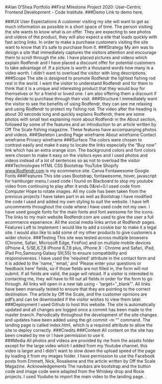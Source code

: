#Alan O’Shea Portfolio
 ##First Milestone Project 2020: User-Centric Frontend Development - Code Institute.
###Demo
Link to demo [](https://gph.is/g/Z2dYQO5)here.

###UX
User Expectations
A customer visiting my site will want to get as much information as possible in a short space of time.  The person visiting the site wants to know what is on offer.  They are expecting to see photos and videos of the product, they will also expect a site that loads quickly with fast acting links.  In order to make a purchase customers visiting the site want to know that it’s safe to purchase from it.
###Strategy
My aim was to design a site that immediately captures the visitors attention and encourage them to scroll through the site.  I have placed pictures and videos which explain Rodfendr and I have placed a discount offer for potential customers to take advantage of.  If a picture is worth a thousand words how many is a video worth.  I didn’t want to overload the visitor with long descriptions.
###Scope
The site is designed to promote Rodfendr the lightest fishing rod rest in the world. I want the visitor to understand Rodfendr and for them to think that it is a unique and interesting product that they would buy for themselves or for a friend or loved one. I am also offering them a discount if they decide to purchase through their visit.
###Structure
I immediately want the visitor to see the benefits of using Rodfendr, they can see me relaxing and using Rodfendr to protect my fishing rod.  The video after the heading is about 30 seconds long and quickly explains Rodfendr, there are some photos with small text explaining more about Rodfendr in the About section, followed by some of the features and an introduction to an article written by Off The Scale fishing magazine. These features have accompanying photos and videos.
###Skeleton
[](https://www.canva.com/design/DADuLl-FJlI/s7WVrLNGQWOaICIwRAdxBA/view?utm_content=DADuLl-FJlI&utm_campaign=designshare&utm_medium=link&utm_source=sharebutton)Landing Page wireframe
[](https://www.canva.com/design/DADwgD3baYU/ir7F4jxO99XHOhXQ1YJpmw/view?utm_content=DADwgD3baYU&utm_campaign=designshare&utm_medium=link&utm_source=sharebutton)About wireframe
[](https://www.canva.com/design/DADwgJjSAHc/SIu2INajjyGezQ6Ib_P1TA/view?utm_content=DADwgJjSAHc&utm_campaign=designshare&utm_medium=link&utm_source=sharebutton)Contact wireframe
[](https://www.canva.com/design/DADwgDVISec/Z3D0Wg87DtTWbIuNqRPuiA/view?utm_content=DADwgDVISec&utm_campaign=designshare&utm_medium=link&utm_source=sharebutton)Privacy wireframe
###Surface
The colors were chosen to contrast easily and make it easy to locate the links especially the “Buy now” link which has an extra orange icon.  The background colors and font colors were chosen to make it easy on the visitors eyes and I used photos and videos instead of a lot of sentences so as not to overload the visitor
###Technologies
HTML
CSS
Bootstrap
YouTube
Shopify 
[](www.rodfendr.com)www.Rodfendr.com is my ecommerce site.
Canva
Fontawesome
Google Fonts
###Features
This site uses Bootstrap, fontawesome, hover, javascript for hamburger menu.I used code I found on  Blacboard to stop my youtube video from continuing to play after it ends 0&rel=0.I used code from Computer Hope to rotate images. All my code has been taken from the previous projects I have taken part in as well as Bootstrap I have modified the code I used and added my own styling to suit the website. I have left uncomments throughout the code where I have used code not my own. I have used google fonts for the main fonts and font awesome for the icons. The links to my main website Rodfendr.com are used to give the user a full ecommerce experience.  All the social media links arrive at Rodfendr pages.
Features Left to Implement
I would like to add a cookie bar to make it a legal site.  I would also like to add some of my other products to give customers a wider choice.
###Testing
This site was tested across multiple browsers (Chrome, Safari, Microsoft Edge, FireFox) and on multiple mobile devices (iPhone 4, 5/SE,6,7,8 iPhone 6,7,8 plus, iPhone X : Chrome and Safari, iPad, iPad Pro,Samsung Galaxy Slll,5S) to ensure compatibility and responsiveness.
I have used the 'required' attribute in the contact form and it is added to the 'name,' 'email,' and 'Please enter your questions or feedback here' fields, so if those fields are not filled in, the form will not submit. If all fields are valid, the page will reload. If a visitor is interested in contacting me, they will have to fill out all fields in order for the form to go through.
All links will open in a new tab using - 'target="_blank"'. All links have been manually tested to ensure that they are pointing to the correct destination. The article by Off the Scale, and the customer opinions are pdf’s and can be downloaded if the visitor wishes to view them later. 
###Deployment
I used Github to host this website.  The site is automatically updated and all changes are logged once a commit has been made to the master branch.  Periodically throughout the development of the site changes and updates have been added using the git commit -m “” command. The landing page is called index.html, which is a required attribute to allow the site to deploy correctly.
###Credits
###Content
All content on the site has been created by me or I have permission to use it.  
###Media
All photos and videos are provided by me from the assets folder except for the large video which I added from my Youtube channel, this video is larger and I didn’t want to slow down the upload speed of the page by loading it from my images folder. I have permission to use the Facebook posts from Emmett, Nick, Rosaleene and the article written by Off the Scale Magazine.
Acknowledgements
The navbars are bootstrap and the button code and image code were adapted from the Whiskey drop and Rosie projects. I used Youtube to import the main video to the landing page.
.
